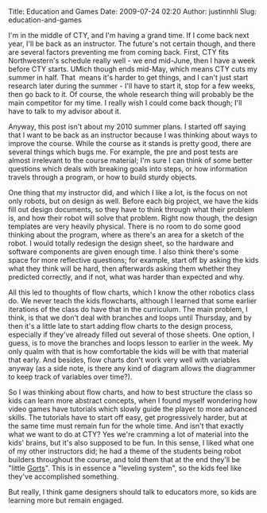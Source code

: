 Title: Education and Games
Date: 2009-07-24 02:20
Author: justinnhli
Slug: education-and-games

I'm in the middle of CTY, and I'm having a grand time. If I come back
next year, I'll be back as an instructor. The future's not certain
though, and there are several factors preventing me from coming back.
First, CTY fits Northwestern's schedule really well - we end mid-June,
then I have a week before CTY starts. UMich though ends mid-May, which
means CTY cuts my summer in half. That  means it's harder to get things,
and I can't just start research later during the summer - I'll have to
start it, stop for a few weeks, then go back to it. Of course, the whole
research thing will probably be the main competitor for my time. I
really wish I could come back though; I'll have to talk to my advisor
about it.

Anyway, this post isn't about my 2010 summer plans. I started off saying
that I want to be back as an instructor because I was thinking about
ways to improve the course. While the course as it stands is pretty
good, there are several things which bugs me. For example, the pre and
post tests are almost irrelevant to the course material; I'm sure I can
think of some better questions which deals with breaking goals into
steps, or how information travels through a program, or how to build
sturdy objects.

One thing that my instructor did, and which I like a lot, is the focus
on not only robots, but on design as well. Before each big project, we
have the kids fill out design documents, so they have to think through
what their problem is, and how their robot will solve that problem.
Right now though, the design templates are very heavily physical. There
is no room to do some good thinking about the program, where as there's
an area for a sketch of the robot. I would totally redesign the design
sheet, so the hardware and software components are given enough time. I
also think there's some space for more reflective questions; for
example, start off by asking the kids what they think will be hard, then
afterwards asking them whether they predicted correctly, and if not,
what was harder than expected and why.

All this led to thoughts of flow charts, which I know the other robotics
class do. We never teach the kids flowcharts, although I learned that
some earlier iterations of the class do have that in the curriculum. The
main problem, I think, is that we don't deal with branches and loops
until Thursday, and by then it's a little late to start adding flow
charts to the design process, especially if they've already filled out
several of those sheets. One option, I guess, is to move the branches
and loops lesson to earlier in the week. My only qualm with that is how
comfortable the kids will be with that material that early. And besides,
flow charts don't work very well with variables anyway (as a side note,
is there any kind of diagram allows the diagrammer to keep track of
variables over time?).

So I was thinking about flow charts, and how to best structure the class
so kids can learn more abstract concepts, when I found myself wondering
how video games have tutorials which slowly guide the player to more
advanced skills. The tutorials have to start off easy, get progressively
harder, but at the same time must remain fun for the whole time. And
isn't that exactly what we want to do at CTY? Yes we're cramming a lot
of material into the kids' brains, but it's also supposed to be fun. In
this sense, I liked what one of my other instructors did; he had a theme
of the students being robot builders throughout the course, and told
them that at the end they'll be "little
[Gorts](http://en.wikipedia.org/wiki/Gort_%28The_Day_the_Earth_Stood_Still%29)".
This is in essence a "leveling system", so the kids feel like they've
accomplished something.

But really, I think game designers should talk to educators more, so
kids are learning more but remain engaged.

